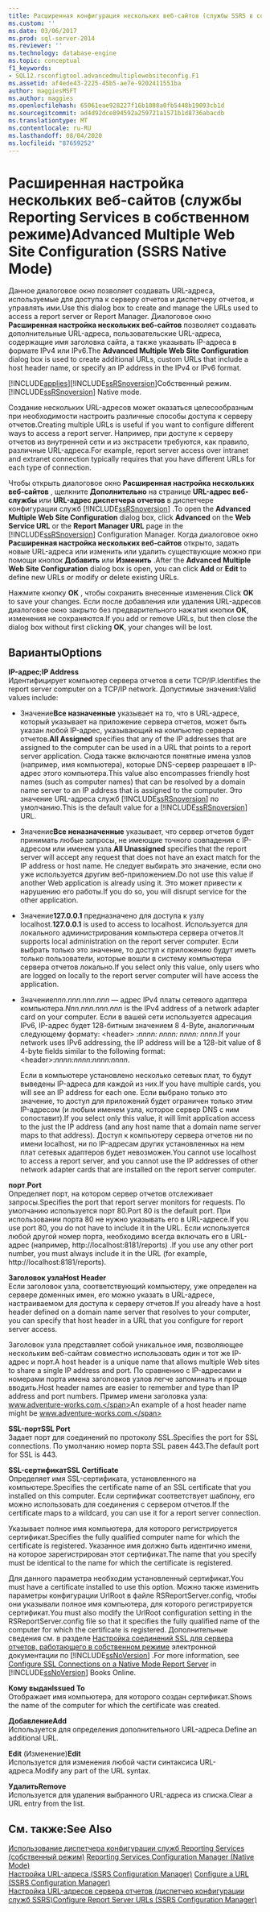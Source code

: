 ```yaml
---
title: Расширенная конфигурация нескольких веб-сайтов (службы SSRS в собственном режиме) | Документация Майкрософт
ms.custom: ''
ms.date: 03/06/2017
ms.prod: sql-server-2014
ms.reviewer: ''
ms.technology: database-engine
ms.topic: conceptual
f1_keywords:
- SQL12.rsconfigtool.advancedmultiplewebsiteconfig.F1
ms.assetid: af4ede43-2225-45b5-ae7e-9202411551ba
author: maggiesMSFT
ms.author: maggies
ms.openlocfilehash: 65061eae928227f16b1088a0fb5448b19093cb1d
ms.sourcegitcommit: ad4d92dce894592a259721a1571b1d8736abacdb
ms.translationtype: MT
ms.contentlocale: ru-RU
ms.lasthandoff: 08/04/2020
ms.locfileid: "87659252"
---
```

# <a name="advanced-multiple-web-site-configuration-ssrs-native-mode"></a><span data-ttu-id="713fc-102">Расширенная настройка нескольких веб-сайтов (службы Reporting Services в собственном режиме)</span><span class="sxs-lookup"><span data-stu-id="713fc-102">Advanced Multiple Web Site Configuration (SSRS Native Mode)</span></span>
  <span data-ttu-id="713fc-103">Данное диалоговое окно позволяет создавать URL-адреса, используемые для доступа к серверу отчетов и диспетчеру отчетов, и управлять ими.</span><span class="sxs-lookup"><span data-stu-id="713fc-103">Use this dialog box to create and manage the URLs used to access a report server or Report Manager.</span></span> <span data-ttu-id="713fc-104">Диалоговое окно **Расширенная настройка нескольких веб-сайтов** позволяет создавать дополнительные URL-адреса, пользовательские URL-адреса, содержащие имя заголовка сайта, а также указывать IP-адреса в формате IPv4 или IPv6.</span><span class="sxs-lookup"><span data-stu-id="713fc-104">The **Advanced Multiple Web Site Configuration** dialog box is used to create additional URLs, custom URLs that include a host header name, or specify an IP address in the IPv4 or IPv6 format.</span></span>  
  
 [!INCLUDE[applies](../../includes/applies-md.md)]<span data-ttu-id="713fc-105">[!INCLUDE[ssRSnoversion](../../includes/ssrsnoversion-md.md)]Собственный режим.</span><span class="sxs-lookup"><span data-stu-id="713fc-105">[!INCLUDE[ssRSnoversion](../../includes/ssrsnoversion-md.md)] Native mode.</span></span>  
  
 <span data-ttu-id="713fc-106">Создание нескольких URL-адресов может оказаться целесообразным при необходимости настроить различные способы доступа к серверу отчетов.</span><span class="sxs-lookup"><span data-stu-id="713fc-106">Creating multiple URLs is useful if you want to configure different ways to access a report server.</span></span> <span data-ttu-id="713fc-107">Например, при доступе к серверу отчетов из внутренней сети и из экстрасети требуются, как правило, различные URL-адреса.</span><span class="sxs-lookup"><span data-stu-id="713fc-107">For example, report server access over intranet and extranet connection typically requires that you have different URLs for each type of connection.</span></span>  
  
 <span data-ttu-id="713fc-108">Чтобы открыть диалоговое окно **Расширенная настройка нескольких веб-сайтов** , щелкните **Дополнительно** на странице **URL-адрес веб-службы** или **URL-адрес диспетчера отчетов** в диспетчере конфигурации служб [!INCLUDE[ssRSnoversion](../../includes/ssrsnoversion-md.md)] .</span><span class="sxs-lookup"><span data-stu-id="713fc-108">To open the **Advanced Multiple Web Site Configuration** dialog box, click **Advanced** on the **Web Service URL** or the **Report Manager URL** page in the [!INCLUDE[ssRSnoversion](../../includes/ssrsnoversion-md.md)] Configuration Manager.</span></span> <span data-ttu-id="713fc-109">Когда диалоговое окно **Расширенная настройка нескольких веб-сайтов** открыто, задать новые URL-адреса или изменить или удалить существующие можно при помощи кнопок **Добавить** или **Изменить** .</span><span class="sxs-lookup"><span data-stu-id="713fc-109">After the **Advanced Multiple Web Site Configuration** dialog box is open, you can click **Add** or **Edit** to define new URLs or modify or delete existing URLs.</span></span>  
  
 <span data-ttu-id="713fc-110">Нажмите кнопку **ОК** , чтобы сохранить внесенные изменения.</span><span class="sxs-lookup"><span data-stu-id="713fc-110">Click **OK** to save your changes.</span></span> <span data-ttu-id="713fc-111">Если после добавления или удаления URL-адресов диалоговое окно закрыто без предварительного нажатия кнопки **OK**, изменения не сохраняются.</span><span class="sxs-lookup"><span data-stu-id="713fc-111">If you add or remove URLs, but then close the dialog box without first clicking **OK**, your changes will be lost.</span></span>  
  
## <a name="options"></a><span data-ttu-id="713fc-112">Варианты</span><span class="sxs-lookup"><span data-stu-id="713fc-112">Options</span></span>  
 <span data-ttu-id="713fc-113">**IP-адрес**;</span><span class="sxs-lookup"><span data-stu-id="713fc-113">**IP Address**</span></span>  
 <span data-ttu-id="713fc-114">Идентифицирует компьютер сервера отчетов в сети TCP/IP.</span><span class="sxs-lookup"><span data-stu-id="713fc-114">Identifies the report server computer on a TCP/IP network.</span></span> <span data-ttu-id="713fc-115">Допустимые значения:</span><span class="sxs-lookup"><span data-stu-id="713fc-115">Valid values include:</span></span>  
  
-   <span data-ttu-id="713fc-116">Значение**Все назначенные** указывает на то, что в URL-адресе, который указывает на приложение сервера отчетов, может быть указан любой IP-адрес, указывающий на компьютер сервера отчетов.</span><span class="sxs-lookup"><span data-stu-id="713fc-116">**All Assigned** specifies that any of the IP addresses that are assigned to the computer can be used in a URL that points to a report server application.</span></span> <span data-ttu-id="713fc-117">Сюда также включаются понятные имена узлов (например, имя компьютера), которые DNS-сервер разрешает в IP-адрес этого компьютера.</span><span class="sxs-lookup"><span data-stu-id="713fc-117">This value also encompasses friendly host names (such as computer names) that can be resolved by a domain name server to an IP address that is assigned to the computer.</span></span> <span data-ttu-id="713fc-118">Это значение URL-адреса служб [!INCLUDE[ssRSnoversion](../../includes/ssrsnoversion-md.md)] по умолчанию.</span><span class="sxs-lookup"><span data-stu-id="713fc-118">This is the default value for a [!INCLUDE[ssRSnoversion](../../includes/ssrsnoversion-md.md)] URL.</span></span>  
  
-   <span data-ttu-id="713fc-119">Значение**Все неназначенные** указывает, что сервер отчетов будет принимать любые запросы, не имеющие точного совпадения с IP-адресом или именем узла.</span><span class="sxs-lookup"><span data-stu-id="713fc-119">**All Unassigned** specifies that the report server will accept any request that does not have an exact match for the IP address or host name.</span></span> <span data-ttu-id="713fc-120">Не следует выбирать это значение, если оно уже используется другим веб-приложением.</span><span class="sxs-lookup"><span data-stu-id="713fc-120">Do not use this value if another Web application is already using it.</span></span> <span data-ttu-id="713fc-121">Это может привести к нарушению его работы.</span><span class="sxs-lookup"><span data-stu-id="713fc-121">If you do so, you will disrupt service for the other application.</span></span>  
  
-   <span data-ttu-id="713fc-122">Значение**127.0.0.1** предназначено для доступа к узлу localhost.</span><span class="sxs-lookup"><span data-stu-id="713fc-122">**127.0.0.1** is used to access to localhost.</span></span> <span data-ttu-id="713fc-123">Используется для локального администрирования компьютера сервера отчетов.</span><span class="sxs-lookup"><span data-stu-id="713fc-123">It supports local administration on the report server computer.</span></span> <span data-ttu-id="713fc-124">Если выбрать только это значение, то доступ к приложению будут иметь только пользователи, которые вошли в систему компьютера сервера отчетов локально.</span><span class="sxs-lookup"><span data-stu-id="713fc-124">If you select only this value, only users who are logged on locally to the report server computer will have access the application.</span></span>  
  
-   <span data-ttu-id="713fc-125">Значение*nnn.nnn.nnn.nnn* — адрес IPv4 платы сетевого адаптера компьютера.</span><span class="sxs-lookup"><span data-stu-id="713fc-125">*Nnn.nnn.nnn.nnn* is the IPv4 address of a network adapter card on your computer.</span></span> <span data-ttu-id="713fc-126">Если в вашей сети используется адресация IPv6, IP-адрес будет 128-битным значением 8 4-Byte, аналогичным следующему формату: \<header> :*nnnn: nnnn: nnnn: nnnn*.</span><span class="sxs-lookup"><span data-stu-id="713fc-126">If your network uses IPv6 addressing, the IP address will be a 128-bit value of 8 4-byte fields similar to the following format: \<header>:*nnnn:nnnn:nnnn:nnnn*.</span></span>  
  
     <span data-ttu-id="713fc-127">Если в компьютере установлено несколько сетевых плат, то будут выведены IP-адреса для каждой из них.</span><span class="sxs-lookup"><span data-stu-id="713fc-127">If you have multiple cards, you will see an IP address for each one.</span></span> <span data-ttu-id="713fc-128">Если выбрано только это значение, то доступ для приложений будет ограничен только этим IP-адресом (и любым именем узла, которое сервер DNS с ним сопоставит).</span><span class="sxs-lookup"><span data-stu-id="713fc-128">If you select only this value, it will limit application access to the just the IP address (and any host name that a domain name server maps to that address).</span></span> <span data-ttu-id="713fc-129">Доступ к компьютеру сервера отчетов ни по имени localhost, ни по IP-адресам других установленных на нем плат сетевых адаптеров будет невозможен.</span><span class="sxs-lookup"><span data-stu-id="713fc-129">You cannot use localhost to access a report server, and you cannot use the IP addresses of other network adapter cards that are installed on the report server computer.</span></span>  
  
 <span data-ttu-id="713fc-130">**порт**.</span><span class="sxs-lookup"><span data-stu-id="713fc-130">**Port**</span></span>  
 <span data-ttu-id="713fc-131">Определяет порт, на котором сервер отчетов отслеживает запросы.</span><span class="sxs-lookup"><span data-stu-id="713fc-131">Specifies the port that report server monitors for requests.</span></span> <span data-ttu-id="713fc-132">По умолчанию используется порт 80.</span><span class="sxs-lookup"><span data-stu-id="713fc-132">Port 80 is the default port.</span></span> <span data-ttu-id="713fc-133">При использовании порта 80 не нужно указывать его в URL-адресе.</span><span class="sxs-lookup"><span data-stu-id="713fc-133">If you use port 80, you do not have to include it in the URL.</span></span> <span data-ttu-id="713fc-134">Если используется любой другой номер порта, необходимо всегда включать его в URL-адрес (например, http://localhost:8181/reports) .</span><span class="sxs-lookup"><span data-stu-id="713fc-134">If you use any other port number, you must always include it in the URL (for example, http://localhost:8181/reports).</span></span>  
  
 <span data-ttu-id="713fc-135">**Заголовок узла**</span><span class="sxs-lookup"><span data-stu-id="713fc-135">**Host Header**</span></span>  
 <span data-ttu-id="713fc-136">Если заголовок узла, соответствующий компьютеру, уже определен на сервере доменных имен, его можно указать в URL-адресе, настраиваемом для доступа к серверу отчетов.</span><span class="sxs-lookup"><span data-stu-id="713fc-136">If you already have a host header defined on a domain name server that resolves to your computer, you can specify that host header in a URL that you configure for report server access.</span></span>  
  
 <span data-ttu-id="713fc-137">Заголовок узла представляет собой уникальное имя, позволяющее нескольким веб-сайтам совместно использовать один и тот же IP-адрес и порт.</span><span class="sxs-lookup"><span data-stu-id="713fc-137">A host header is a unique name that allows multiple Web sites to share a single IP address and port.</span></span> <span data-ttu-id="713fc-138">По сравнению с IP-адресами и номерами порта имена заголовков узлов легче запоминать и проще вводить.</span><span class="sxs-lookup"><span data-stu-id="713fc-138">Host header names are easier to remember and type than IP address and port numbers.</span></span> <span data-ttu-id="713fc-139">Пример имени заголовка узла: www.adventure-works.com.</span><span class="sxs-lookup"><span data-stu-id="713fc-139">An example of a host header name might be www.adventure-works.com.</span></span>  
  
 <span data-ttu-id="713fc-140">**SSL-порт**</span><span class="sxs-lookup"><span data-stu-id="713fc-140">**SSL Port**</span></span>  
 <span data-ttu-id="713fc-141">Задает порт для соединений по протоколу SSL.</span><span class="sxs-lookup"><span data-stu-id="713fc-141">Specifies the port for SSL connections.</span></span> <span data-ttu-id="713fc-142">По умолчанию номер порта SSL равен 443.</span><span class="sxs-lookup"><span data-stu-id="713fc-142">The default port for SSL is 443.</span></span>  
  
 <span data-ttu-id="713fc-143">**SSL-сертификат**</span><span class="sxs-lookup"><span data-stu-id="713fc-143">**SSL Certificate**</span></span>  
 <span data-ttu-id="713fc-144">Определяет имя SSL-сертификата, установленного на компьютере.</span><span class="sxs-lookup"><span data-stu-id="713fc-144">Specifies the certificate name of an SSL certificate that you installed on this computer.</span></span> <span data-ttu-id="713fc-145">Если сертификат соответствует шаблону, его можно использовать для соединения с сервером отчетов.</span><span class="sxs-lookup"><span data-stu-id="713fc-145">If the certificate maps to a wildcard, you can use it for a report server connection.</span></span>  
  
 <span data-ttu-id="713fc-146">Указывает полное имя компьютера, для которого регистрируется сертификат.</span><span class="sxs-lookup"><span data-stu-id="713fc-146">Specifies the fully qualified computer name for which the certificate is registered.</span></span> <span data-ttu-id="713fc-147">Указанное имя должно быть идентично имени, на которое зарегистрирован этот сертификат.</span><span class="sxs-lookup"><span data-stu-id="713fc-147">The name that you specify must be identical to the name for which the certificate is registered.</span></span>  
  
 <span data-ttu-id="713fc-148">Для данного параметра необходим установленный сертификат.</span><span class="sxs-lookup"><span data-stu-id="713fc-148">You must have a certificate installed to use this option.</span></span> <span data-ttu-id="713fc-149">Можно также изменить параметры конфигурации UrlRoot в файле RSReportServer.config, чтобы они указывали полное имя компьютера, для которого регистрируется сертификат.</span><span class="sxs-lookup"><span data-stu-id="713fc-149">You must also modify the UrlRoot configuration setting in the RSReportServer.config file so that it specifies the fully qualified name of the computer for which the certificate is registered.</span></span> <span data-ttu-id="713fc-150">Дополнительные сведения см. в разделе [Настройка соединений SSL для сервера отчетов, работающего в собственном режиме](../../reporting-services/security/configure-ssl-connections-on-a-native-mode-report-server.md) электронной документации по [!INCLUDE[ssNoVersion](../../includes/ssnoversion-md.md)] .</span><span class="sxs-lookup"><span data-stu-id="713fc-150">For more information, see [Configure SSL Connections on a Native Mode Report Server](../../reporting-services/security/configure-ssl-connections-on-a-native-mode-report-server.md) in [!INCLUDE[ssNoVersion](../../includes/ssnoversion-md.md)] Books Online.</span></span>  
  
 <span data-ttu-id="713fc-151">**Кому выдан**</span><span class="sxs-lookup"><span data-stu-id="713fc-151">**Issued To**</span></span>  
 <span data-ttu-id="713fc-152">Отображает имя компьютера, для которого создан сертификат.</span><span class="sxs-lookup"><span data-stu-id="713fc-152">Shows the name of the computer for which the certificate was created.</span></span>  
  
 <span data-ttu-id="713fc-153">**Добавление**</span><span class="sxs-lookup"><span data-stu-id="713fc-153">**Add**</span></span>  
 <span data-ttu-id="713fc-154">Используется для определения дополнительного URL-адреса.</span><span class="sxs-lookup"><span data-stu-id="713fc-154">Define an additional URL.</span></span>  
  
 <span data-ttu-id="713fc-155">**Edit** (Изменение)</span><span class="sxs-lookup"><span data-stu-id="713fc-155">**Edit**</span></span>  
 <span data-ttu-id="713fc-156">Используется для изменения любой части синтаксиса URL-адреса.</span><span class="sxs-lookup"><span data-stu-id="713fc-156">Modify any part of the URL syntax.</span></span>  
  
 <span data-ttu-id="713fc-157">**Удалить**</span><span class="sxs-lookup"><span data-stu-id="713fc-157">**Remove**</span></span>  
 <span data-ttu-id="713fc-158">Используется для удаления выбранного URL-адреса из списка.</span><span class="sxs-lookup"><span data-stu-id="713fc-158">Clear a URL entry from the list.</span></span>  
  
## <a name="see-also"></a><span data-ttu-id="713fc-159">См. также:</span><span class="sxs-lookup"><span data-stu-id="713fc-159">See Also</span></span>  
 <span data-ttu-id="713fc-160">[Использование диспетчера конфигурации служб Reporting Services (собственный режим)](../../../2014/sql-server/install/reporting-services-configuration-manager-native-mode.md) </span><span class="sxs-lookup"><span data-stu-id="713fc-160">[Reporting Services Configuration Manager &#40;Native Mode&#41;](../../../2014/sql-server/install/reporting-services-configuration-manager-native-mode.md) </span></span>  
 <span data-ttu-id="713fc-161">[Настройка URL-адреса &#40;SSRS Configuration Manager&#41;](../../reporting-services/install-windows/configure-a-url-ssrs-configuration-manager.md) </span><span class="sxs-lookup"><span data-stu-id="713fc-161">[Configure a URL  &#40;SSRS Configuration Manager&#41;](../../reporting-services/install-windows/configure-a-url-ssrs-configuration-manager.md) </span></span>  
 [<span data-ttu-id="713fc-162">Настройка URL-адресов сервера отчетов (диспетчер конфигурации служб SSRS)</span><span class="sxs-lookup"><span data-stu-id="713fc-162">Configure Report Server URLs  &#40;SSRS Configuration Manager&#41;</span></span>](../../reporting-services/install-windows/configure-report-server-urls-ssrs-configuration-manager.md)  
  
  

